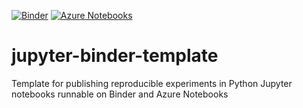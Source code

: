 [![Binder](https://mybinder.org/badge.svg)](https://mybinder.org/v2/gh/rse-standrewscs/jupyter-binder-template/master)
[![Azure Notebooks](https://notebooks.azure.com/launch.png)](https://notebooks.azure.com/alex-konovalov/libraries/jupyter-binder-template)

# jupyter-binder-template

Template for publishing reproducible experiments in Python Jupyter notebooks runnable on Binder and Azure Notebooks
